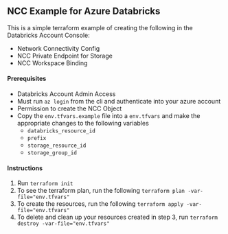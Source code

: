 ## NCC Example for Azure Databricks

This is a simple terraform example of creating the following in the Databricks Account Console:
- Network Connectivity Config
- NCC Private Endpoint for Storage
- NCC Workspace Binding

#### Prerequisites
- Databricks Account Admin Access
- Must run ```az login``` from the cli and authenticate into your azure account
- Permission to create the NCC Object
- Copy the ```env.tfvars.example``` file into a ```env.tfvars``` and make the appropriate changes to the following variables
    - ```databricks_resource_id```
    - ```prefix```
    - ```storage_resource_id```
    - ```storage_group_id```

#### Instructions
1. Run ```terraform init```
2. To see the terraform plan, run the following ```terraform plan -var-file="env.tfvars"```
3. To create the resources, run the following ```terraform apply -var-file="env.tfvars"```
4. To delete and clean up your resources created in step 3, run ```terraform destroy -var-file="env.tfvars"```